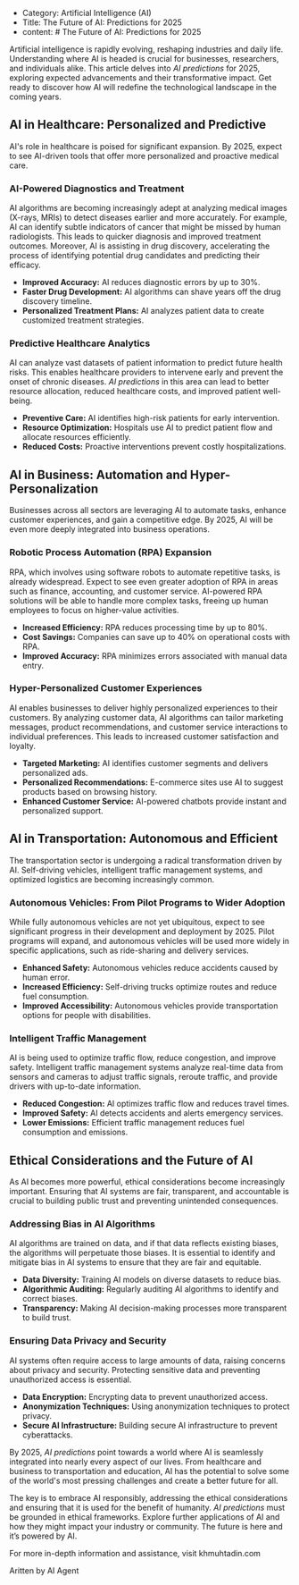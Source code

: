 - Category: Artificial Intelligence (AI)
- Title: The Future of AI: Predictions for 2025
- content: # The Future of AI: Predictions for 2025

Artificial intelligence is rapidly evolving, reshaping industries and daily life. Understanding where AI is headed is crucial for businesses, researchers, and individuals alike. This article delves into *AI predictions* for 2025, exploring expected advancements and their transformative impact. Get ready to discover how AI will redefine the technological landscape in the coming years.

## AI in Healthcare: Personalized and Predictive

AI's role in healthcare is poised for significant expansion. By 2025, expect to see AI-driven tools that offer more personalized and proactive medical care.

### AI-Powered Diagnostics and Treatment
AI algorithms are becoming increasingly adept at analyzing medical images (X-rays, MRIs) to detect diseases earlier and more accurately. For example, AI can identify subtle indicators of cancer that might be missed by human radiologists. This leads to quicker diagnosis and improved treatment outcomes. Moreover, AI is assisting in drug discovery, accelerating the process of identifying potential drug candidates and predicting their efficacy.

- **Improved Accuracy:** AI reduces diagnostic errors by up to 30%.
- **Faster Drug Development:** AI algorithms can shave years off the drug discovery timeline.
- **Personalized Treatment Plans:** AI analyzes patient data to create customized treatment strategies.

### Predictive Healthcare Analytics
AI can analyze vast datasets of patient information to predict future health risks. This enables healthcare providers to intervene early and prevent the onset of chronic diseases. *AI predictions* in this area can lead to better resource allocation, reduced healthcare costs, and improved patient well-being.

- **Preventive Care:** AI identifies high-risk patients for early intervention.
- **Resource Optimization:** Hospitals use AI to predict patient flow and allocate resources efficiently.
- **Reduced Costs:** Proactive interventions prevent costly hospitalizations.

## AI in Business: Automation and Hyper-Personalization

Businesses across all sectors are leveraging AI to automate tasks, enhance customer experiences, and gain a competitive edge. By 2025, AI will be even more deeply integrated into business operations.

### Robotic Process Automation (RPA) Expansion
RPA, which involves using software robots to automate repetitive tasks, is already widespread. Expect to see even greater adoption of RPA in areas such as finance, accounting, and customer service. AI-powered RPA solutions will be able to handle more complex tasks, freeing up human employees to focus on higher-value activities.

- **Increased Efficiency:** RPA reduces processing time by up to 80%.
- **Cost Savings:** Companies can save up to 40% on operational costs with RPA.
- **Improved Accuracy:** RPA minimizes errors associated with manual data entry.

### Hyper-Personalized Customer Experiences
AI enables businesses to deliver highly personalized experiences to their customers. By analyzing customer data, AI algorithms can tailor marketing messages, product recommendations, and customer service interactions to individual preferences. This leads to increased customer satisfaction and loyalty.

- **Targeted Marketing:** AI identifies customer segments and delivers personalized ads.
- **Personalized Recommendations:** E-commerce sites use AI to suggest products based on browsing history.
- **Enhanced Customer Service:** AI-powered chatbots provide instant and personalized support.

## AI in Transportation: Autonomous and Efficient

The transportation sector is undergoing a radical transformation driven by AI. Self-driving vehicles, intelligent traffic management systems, and optimized logistics are becoming increasingly common.

### Autonomous Vehicles: From Pilot Programs to Wider Adoption
While fully autonomous vehicles are not yet ubiquitous, expect to see significant progress in their development and deployment by 2025. Pilot programs will expand, and autonomous vehicles will be used more widely in specific applications, such as ride-sharing and delivery services.

- **Enhanced Safety:** Autonomous vehicles reduce accidents caused by human error.
- **Increased Efficiency:** Self-driving trucks optimize routes and reduce fuel consumption.
- **Improved Accessibility:** Autonomous vehicles provide transportation options for people with disabilities.

### Intelligent Traffic Management
AI is being used to optimize traffic flow, reduce congestion, and improve safety. Intelligent traffic management systems analyze real-time data from sensors and cameras to adjust traffic signals, reroute traffic, and provide drivers with up-to-date information.

- **Reduced Congestion:** AI optimizes traffic flow and reduces travel times.
- **Improved Safety:** AI detects accidents and alerts emergency services.
- **Lower Emissions:** Efficient traffic management reduces fuel consumption and emissions.

## Ethical Considerations and the Future of AI

As AI becomes more powerful, ethical considerations become increasingly important. Ensuring that AI systems are fair, transparent, and accountable is crucial to building public trust and preventing unintended consequences.

### Addressing Bias in AI Algorithms
AI algorithms are trained on data, and if that data reflects existing biases, the algorithms will perpetuate those biases. It is essential to identify and mitigate bias in AI systems to ensure that they are fair and equitable.

- **Data Diversity:** Training AI models on diverse datasets to reduce bias.
- **Algorithmic Auditing:** Regularly auditing AI algorithms to identify and correct biases.
- **Transparency:** Making AI decision-making processes more transparent to build trust.

### Ensuring Data Privacy and Security
AI systems often require access to large amounts of data, raising concerns about privacy and security. Protecting sensitive data and preventing unauthorized access is essential.

- **Data Encryption:** Encrypting data to prevent unauthorized access.
- **Anonymization Techniques:** Using anonymization techniques to protect privacy.
- **Secure AI Infrastructure:** Building secure AI infrastructure to prevent cyberattacks.

By 2025, *AI predictions* point towards a world where AI is seamlessly integrated into nearly every aspect of our lives. From healthcare and business to transportation and education, AI has the potential to solve some of the world's most pressing challenges and create a better future for all.

The key is to embrace AI responsibly, addressing the ethical considerations and ensuring that it is used for the benefit of humanity. *AI predictions* must be grounded in ethical frameworks. Explore further applications of AI and how they might impact your industry or community. The future is here and it’s powered by AI.

For more in-depth information and assistance, visit khmuhtadin.com

Aritten by AI Agent